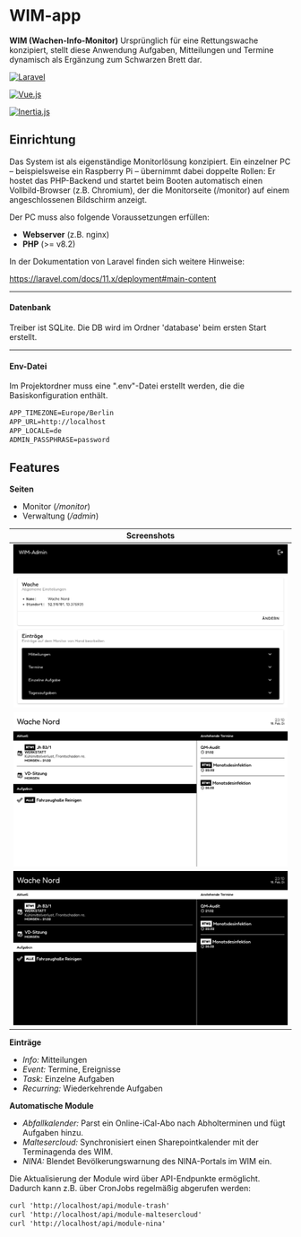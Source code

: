 
# WIM-app

**WIM (Wachen-Info-Monitor)**
Ursprünglich für eine Rettungswache konzipiert, stellt diese Anwendung Aufgaben, Mitteilungen und Termine dynamisch als Ergänzung zum Schwarzen Brett dar.

[![Laravel](https://img.shields.io/badge/Laravel-FF2D20?style=for-the-badge&logo=laravel&logoColor=white)](https://laravel.com/)

[![Vue.js](https://img.shields.io/badge/Vue.js-35495E?style=for-the-badge&logo=vue.js&logoColor=4FC08)](https://vuejs.org/)

[![Inertia.js](https://img.shields.io/badge/Inertia.js-9057e9?style=for-the-badge&logoColor=white)](https://inertiajs.com/)


## Einrichtung

Das System ist als eigenständige Monitorlösung konzipiert. Ein einzelner PC – beispielsweise ein Raspberry Pi – übernimmt dabei doppelte Rollen: Er hostet das PHP-Backend und startet beim Booten automatisch einen Vollbild-Browser (z.B. Chromium), der die Monitorseite (/monitor) auf einem angeschlossenen Bildschirm anzeigt.

Der PC muss also folgende Voraussetzungen erfüllen:
- **Webserver** (z.B. nginx)
- **PHP** (>= v8.2)

In der Dokumentation von Laravel finden sich weitere Hinweise:

https://laravel.com/docs/11.x/deployment#main-content

---

#### Datenbank
Treiber ist SQLite. Die DB wird im Ordner 'database' beim ersten Start erstellt.

---

#### Env-Datei
Im Projektordner muss eine ".env"-Datei erstellt werden, die die Basiskonfiguration enthält.

```
APP_TIMEZONE=Europe/Berlin
APP_URL=http://localhost
APP_LOCALE=de
ADMIN_PASSPHRASE=password
```
## Features

**Seiten**
- Monitor (*/monitor*)
- Verwaltung (*/admin*)

|Screenshots|
|---|
| ![screenshot-admin](https://github.com/steiiin/wim-app/blob/main/docs/wim-admin.png?raw=true) |
| ![screenshot-monitor](https://github.com/steiiin/wim-app/blob/main/docs/wim-monitor.png?raw=true) |
| ![screenshot-monitor-dark](https://github.com/steiiin/wim-app/blob/main/docs/wim-monitor-dark.png?raw=true) |

**Einträge**
- *Info:* Mitteilungen
- *Event:* Termine, Ereignisse
- *Task:* Einzelne Aufgaben
- *Recurring:* Wiederkehrende Aufgaben

**Automatische Module**
- *Abfallkalender:* Parst ein Online-iCal-Abo nach Abholterminen und fügt Aufgaben hinzu.
- *Maltesercloud:* Synchronisiert einen Sharepointkalender mit der Terminagenda des WIM.
- *NINA:* Blendet Bevölkerungswarnung des NINA-Portals im WIM ein.

Die Aktualisierung der Module wird über API-Endpunkte ermöglicht. Dadurch kann z.B. über CronJobs regelmäßig abgerufen werden:
```
curl 'http://localhost/api/module-trash'
curl 'http://localhost/api/module-maltesercloud'
curl 'http://localhost/api/module-nina'
```